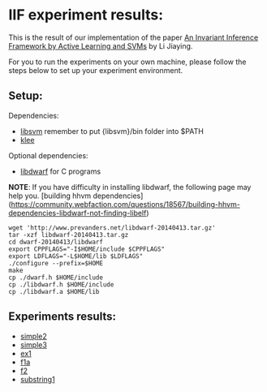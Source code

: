 # IIF experiment results:

This is the result of our implementation of the paper [An Invariant Inference Framework by
Active Learning and SVMs](./IIF.pdf) by Li Jiaying.

For you to run the experiments on your own machine, please follow the steps below to set up your experiment environment.

## Setup:

Dependencies:

* [libsvm](https://www.csie.ntu.edu.tw/~cjlin/libsvm/) remember to put {libsvm}/bin folder into $PATH
* [klee](https://klee.github.io/)

Optional dependencies:

* [libdwarf](http://pkgs.fedoraproject.org/repo/pkgs/libdwarf/) for C programs

**NOTE**: If you have difficulty in installing libdwarf, the following page may help you. 
[building hhvm dependencies]
(https://community.webfaction.com/questions/18567/building-hhvm-dependencies-libdwarf-not-finding-libelf)
```
wget 'http://www.prevanders.net/libdwarf-20140413.tar.gz'
tar -xzf libdwarf-20140413.tar.gz
cd dwarf-20140413/libdwarf
export CPPFLAGS="-I$HOME/include $CPPFLAGS"
export LDFLAGS="-L$HOME/lib $LDFLAGS"
./configure --prefix=$HOME
make
cp ./dwarf.h $HOME/include
cp ./libdwarf.h $HOME/include
cp ./libdwarf.a $HOME/lib
```

## Experiments results:
* [simple2](./results/simple2.html)
* [simple3](./results/simple3.html)
* [ex1](./results/ex1.html)
* [f1a](./results/f1a.html)
* [f2](./results/f2.html)
* [substring1](./results/substring1.html)